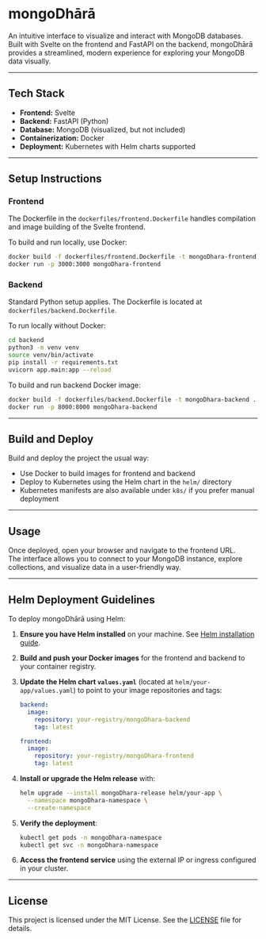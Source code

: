 # mongoDhārā

An intuitive interface to visualize and interact with MongoDB databases.  
Built with Svelte on the frontend and FastAPI on the backend, mongoDhārā provides a streamlined, modern experience for exploring your MongoDB data visually.

---

## Tech Stack

- **Frontend:** Svelte  
- **Backend:** FastAPI (Python)  
- **Database:** MongoDB (visualized, but not included)  
- **Containerization:** Docker  
- **Deployment:** Kubernetes with Helm charts supported  

---

## Setup Instructions

### Frontend

The Dockerfile in the `dockerfiles/frontend.Dockerfile` handles compilation and image building of the Svelte frontend.

To build and run locally, use Docker:

```bash
docker build -f dockerfiles/frontend.Dockerfile -t mongoDhara-frontend .
docker run -p 3000:3000 mongoDhara-frontend
```

### Backend

Standard Python setup applies. The Dockerfile is located at `dockerfiles/backend.Dockerfile`.

To run locally without Docker:

```bash
cd backend
python3 -m venv venv
source venv/bin/activate
pip install -r requirements.txt
uvicorn app.main:app --reload
```

To build and run backend Docker image:

```bash
docker build -f dockerfiles/backend.Dockerfile -t mongoDhara-backend .
docker run -p 8000:8000 mongoDhara-backend
```

---

## Build and Deploy

Build and deploy the project the usual way:

- Use Docker to build images for frontend and backend  
- Deploy to Kubernetes using the Helm chart in the `helm/` directory  
- Kubernetes manifests are also available under `k8s/` if you prefer manual deployment  

---

## Usage

Once deployed, open your browser and navigate to the frontend URL.  
The interface allows you to connect to your MongoDB instance, explore collections, and visualize data in a user-friendly way.

---

## Helm Deployment Guidelines

To deploy mongoDhārā using Helm:

1. **Ensure you have Helm installed** on your machine. See [Helm installation guide](https://helm.sh/docs/intro/install/).

2. **Build and push your Docker images** for the frontend and backend to your container registry.

3. **Update the Helm chart `values.yaml`** (located at `helm/your-app/values.yaml`) to point to your image repositories and tags:

   ```yaml
   backend:
     image:
       repository: your-registry/mongoDhara-backend
       tag: latest

   frontend:
     image:
       repository: your-registry/mongoDhara-frontend
       tag: latest
   ```

4. **Install or upgrade the Helm release** with:

   ```bash
   helm upgrade --install mongoDhara-release helm/your-app \
     --namespace mongoDhara-namespace \
     --create-namespace
   ```

5. **Verify the deployment**:

   ```bash
   kubectl get pods -n mongoDhara-namespace
   kubectl get svc -n mongoDhara-namespace
   ```

6. **Access the frontend service** using the external IP or ingress configured in your cluster.

---

## License

This project is licensed under the MIT License. See the [LICENSE](LICENSE) file for details.
